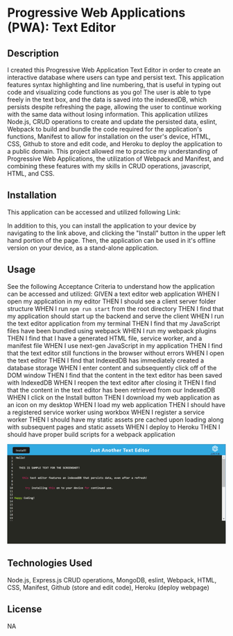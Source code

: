 # Progressive Web Applications (PWA): Text Editor

## Description

I created this Progressive Web Application Text Editor in order to create an interactive database where users can type and persist text. This application features syntax highlighting and line numbering, that is useful in typing out code and visualizing code functions as you go! The user is able to type freely in the text box, and the data is saved into the indexedDB, which persists despite refreshing the page, allowing the user to continue working with the same data without losing information. This application utilizes Node.js, CRUD operations to create and update the persisted data, eslint, Webpack to build and bundle the code required for the application's functions, Manifest to allow for installation on the user's device, HTML, CSS, Github to store and edit code, and Heroku to deploy the application to a public domain. This project allowed me to practice my understanding of Progressive Web Applications, the utilization of Webpack and Manifest, and combining these features with my skills in CRUD operations, javascript, HTML, and CSS.

## Installation

This application can be accessed and utilized following Link:

In addition to this, you can install the application to your device by navigating to the link above, and clicking the "Install" button in the upper left hand portion of the page. Then, the application can be used in it's offline version on your device, as a stand-alone application.

## Usage

See the following Acceptance Criteria to understand how the application can be accessed and utilized:
GIVEN a text editor web application
WHEN I open my application in my editor
THEN I should see a client server folder structure
WHEN I run `npm run start` from the root directory
THEN I find that my application should start up the backend and serve the client
WHEN I run the text editor application from my terminal
THEN I find that my JavaScript files have been bundled using webpack
WHEN I run my webpack plugins
THEN I find that I have a generated HTML file, service worker, and a manifest file
WHEN I use next-gen JavaScript in my application
THEN I find that the text editor still functions in the browser without errors
WHEN I open the text editor
THEN I find that IndexedDB has immediately created a database storage
WHEN I enter content and subsequently click off of the DOM window
THEN I find that the content in the text editor has been saved with IndexedDB
WHEN I reopen the text editor after closing it
THEN I find that the content in the text editor has been retrieved from our IndexedDB
WHEN I click on the Install button
THEN I download my web application as an icon on my desktop
WHEN I load my web application
THEN I should have a registered service worker using workbox
WHEN I register a service worker
THEN I should have my static assets pre cached upon loading along with subsequent pages and static assets
WHEN I deploy to Heroku
THEN I should have proper build scripts for a webpack application

![JATE Readme Screenshot](./client/src/images/jatescreenshot.png)

## Technologies Used

Node.js, Express.js CRUD operations, MongoDB, eslint, Webpack, HTML, CSS, Manifest, Github (store and edit code), Heroku (deploy webpage)

## License

NA
